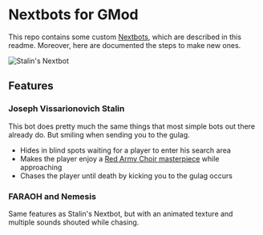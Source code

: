 # Nextbots for GMod

This repo contains some custom [Nextbots](https://wiki.facepunch.com/gmod/NextBot_NPC_Creation), which are described in this readme.
Moreover, here are documented the steps to make new ones.

![Stalin's Nextbot](https://i.giphy.com/media/TfrRHDgovbCqiQZfWk/giphy.webp)

## Features

### Joseph Vissarionovich Stalin

This bot does pretty much the same things that most simple bots out there already do.
But smiling when sending you to the gulag.

  * Hides in blind spots waiting for a player to enter his search area
  * Makes the player enjoy a [Red Army Choir masterpiece](https://www.youtube.com/watch?v=zgKazTrhXmI) while approaching
  * Chases the player until death by kicking you to the gulag occurs

### FARAOH and Nemesis

Same features as Stalin's Nextbot, but with an animated texture and multiple sounds shouted while chasing.
